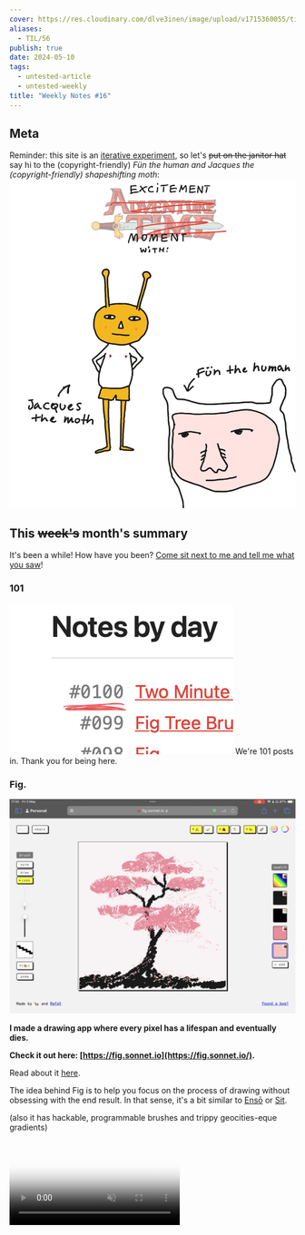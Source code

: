```yaml
---
cover: https://res.cloudinary.com/dlve3inen/image/upload/v1715360055/til-56-card_aonysl.webp
aliases:
  - TIL/56
publish: true
date: 2024-05-10
tags:
  - untested-article
  - untested-weekly
title: "Weekly Notes #16"
---
```

## Meta

Reminder: this site is an [iterative experiment](<../111>), so let's ~~put on the janitor hat~~ say hi to the (copyright-friendly) *Fün the human and Jacques the (copyright-friendly) shapeshifting moth*:
![434](56/excitement-moment.webp)


## This ~~week's~~ month's summary

It's been a while! How have you been? [Come sit next to me and tell me what you saw](https://www.youtube.com/watch?v=hE5vRGf9FpI)!

### 101

![641](GNIwSgXW0AAo7f8.png)
We're 101 posts in. Thank you for being here.

### Fig.

![723](fig-screenshot.webp)

**I made a drawing app where every pixel has a lifespan and eventually dies.** 

**Check it out here: [https://fig.sonnet.io](https://fig.sonnet.io/).** 

Read about it [here](<../Fig>).

The idea behind Fig is to help you focus on the process of drawing without obsessing with the end result. In that sense, it's a bit similar to [Ensō](https://enso.sonnet.io) or [Sit](https://sit.sonnet.io).

(also it has hackable, programmable brushes and trippy geocities-eque gradients)

<video src='https://res.cloudinary.com/dlve3inen/video/upload/v1714758595/fig-brushes_dpkfwb.mp4' controls muted autoplay poster='https://res.cloudinary.com/dlve3inen/image/upload/v1714758192/fig-brushes_kaod6d.png' playsinline />

My work on Fig was motivated by the death of the fig tree in my garden, and partially inspired by this poem by my brother’s 3yo daughter:

> *Little ducklings were walking*
> *then they fell*
> *and they died.*
> 
> – by [Rosie](<../Rosie's Poem>)

(something tells me she’ll turn out to be a goth like her uncle)

### Future

The work from the past 2 years has... paid off and now I have enough time and space for research and more complex projects. This includes new stuff as well as the things people who read this have asked for. I'll share more on that in the next few weeks.

### Next week

- Let's crank it up! Forget Apple Vision Pro, I received a [Playdate](https://play.date) for my birthday, so I'm anxious to start hacking my way into the future of computing.
- Fig updates – some quality of life improvements based on user feedback + a potential phone friendly version
- A quick write-up on Sandbox/Sandspiel playthings
- I'm working on a schedule for bigger projects, incl. a little big update for Ensō


## Favourite project

[Shepherd](https://shepherd.com) – a book recommendation app which (to quote its creator) acts a bit like wandering through your favourite bookstore. Recommendations are sourced from interviews with almost 10,000 authors. I approached it with a bit of hesitation: the best recommendations I've received came from my close friends or kind [Say Hi](https://sonnet.io/posts/hi) strangers. Then, my biggest issue is not discovery itself but maintaining an actual, consistent reading habit. Having said that, the recommendations provided by Shepherd are [pretty good](https://shepherd.com/search/book/1484) and some of them ended up on my reading list.

![I don't know how to exit vim, but my IDE is a German techno Jellyfish - YouTube](https://youtu.be/njFhY_vLWJk)

[LazyVim](https://www.lazyvim.org) – an easy to configure, no fuss, just add water™ IDE using NeoVim. 

I'm a bit surprised about this one myself. Youtube Techbros bragging about slathering themselves in coconut oil (I'm still figuring this one out) promise that using vim will make you an alpha 10x engineer (yes, even you, you handsome devil with excellent hair and spicy sense of humour!) But, as a 0.1x dev, I decided to learn vim *precisely because it felt pointless*, hoping that doing so would make me *slower*. 

If it sounds dumb, it's because it is. [No activity can be truly pointless](<../No activity can be truly pointless>), I ended up accidentally learning a fair bit (mainly about lua, LSPs, modal text editors and their ergonomics).

![3967](ss_afe536c32938b1fb8d74d0261627d466fa9568ce.600x338.jpg)

[MOUSE](https://store.steampowered.com/app/2416450/MOUSE/) – a gritty, 1930s Disney-inspired, jazz-fuelled shooter. I'm sharing it because it looks lovely. I found out about them via [#ScreenshotSaturday](https://x.com/mousethegame/status/1786742577926172860) on the birdsite.


<video src='https://res.cloudinary.com/dlve3inen/video/upload/v1715355656/wipeout-pd_gt1sja.mp4' autoplay muted playsinline loop/>

[wipeoutPD](https://github.com/tsalvo/wipeoutPD) – port of Wipeout (the [PS1 game](https://en.wikipedia.org/wiki/Wipeout_(video_game))) to Playdate

## Favourite site

![4608](56/coffee-rooster-kind.webp)

[rooster kind](https://roosterking.drewschorno.com/cherry-coke) – a hard to pigeonhole poem/website/collage/place. Just watch/listen to/inhale it. I particularly liked the end of [Cherry Coke](https://roosterking.drewschorno.com/cherry-coke) <span id="903968" class="link-marker">903968</span>

[Curius](https://curius.app) – a social bookmark sharing app. I didn't want to share it as the project hasn't changed for the past few years. Frankly, I assumed it was dead. What changed my mind was going through the logs of my Say Hi calls and realising how much of the brain food I received from people were their links to Curious. Give it a go, [Proteus](<../Proteus - Uncertainty is the only Certainty>). Let me if you like it.

[Sublime](https://sublime.app) – a mix between Curius, Are.na and [My Mind](https://mymind.com).

![5417](56/pulp.webp)

[pulp](https://play.date/pulp/) – Pulp is a simple browser-based game engine for Playdate. It reminds me a bit of [bitsy](https://bitsy.org).

## Favourite piece of tech

![5604](3AB6B2F6-5BFA-4A0C-B8C9-FB949A3AFB93_1_102_o%201.jpeg)

**My flimsy Dremel knock-off** – I bought a cheap rotary tool with an adapter that let's me to hold it like a pen.

## Interesting articles

- [Manifesto for a Humane Web](https://humanewebmanifesto.com)
- [Cocktail party ideas](https://danluu.com/cocktail-ideas/) (re-read this one)
- [my friends are making cool shit | the greg technology blog](https://blog.greg.technology/2024/04/29/my-friends-are-making-cool-shit.html)

### Reading list

- [Obituary for a Quiet Life — THE BITTER SOUTHERNER](https://bittersoutherner.com/feature/2023/obituary-for-a-quiet-life)
- [A Dictionary of Colour Combinations | RIBA Books](https://www.ribabooks.com/A-Dictionary-of-Color-Combinations_9784861522475)

## Things I wrote last week that people liked

- [Fig Tree Brushes](<../Fig Tree Brushes>)

Thanks for reading! See you on Monday!
